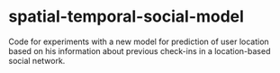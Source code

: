 spatial-temporal-social-model
=============================

Code for experiments with a new model for prediction of user location based on his information about previous check-ins in a location-based social network.

